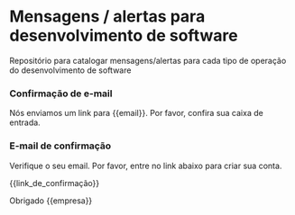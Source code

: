 # Mensagens / alertas para desenvolvimento de software
Repositório para catalogar mensagens/alertas para cada tipo de operação do desenvolvimento de software

### Confirmação de e-mail
Nós enviamos um link para {{email}}. Por favor, confira sua caixa de entrada.

### E-mail de confirmação
Verifique o seu email. Por favor, entre no link abaixo para criar sua conta. 

{{link_de_confirmação}}

Obrigado
{{empresa}}
